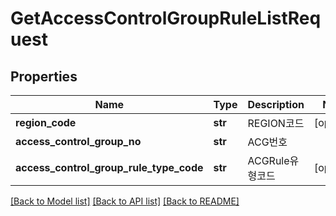 # GetAccessControlGroupRuleListRequest

## Properties
Name | Type | Description | Notes
------------ | ------------- | ------------- | -------------
**region_code** | **str** | REGION코드 | [optional] 
**access_control_group_no** | **str** | ACG번호 | 
**access_control_group_rule_type_code** | **str** | ACGRule유형코드 | [optional] 

[[Back to Model list]](../README.md#documentation-for-models) [[Back to API list]](../README.md#documentation-for-api-endpoints) [[Back to README]](../README.md)


